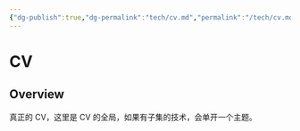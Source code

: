 ```yaml
---
{"dg-publish":true,"dg-permalink":"tech/cv.md","permalink":"/tech/cv.md/"}
---
```



# CV

## Overview

真正的 CV，这里是 CV 的全局，如果有子集的技术，会单开一个主题。